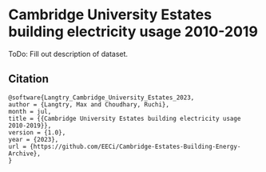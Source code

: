 # Cambridge University Estates building electricity usage 2010-2019

ToDo: Fill out description of dataset.

## Citation

```
@software{Langtry_Cambridge_University_Estates_2023,
author = {Langtry, Max and Choudhary, Ruchi},
month = jul,
title = {{Cambridge University Estates building electricity usage 2010-2019}},
version = {1.0},
year = {2023},
url = {https://github.com/EECi/Cambridge-Estates-Building-Energy-Archive},
}
```
